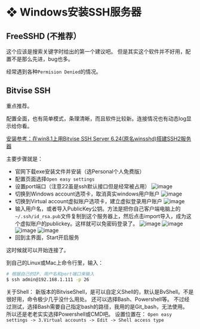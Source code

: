 # ❖ Windows安装SSH服务器

## FreeSSHD (不推荐）
这个应该是搜索关键字时给出的第一个建议吧。
但是其实这个软件并不好用，配置不是那么先进，bug也多。

经常遇到各种`Permision Denied`的情况。


## Bitvise SSH
重点推荐。

配置全面，也有简单模式，条理清晰，而且软件比较新。连接情况也有动态log显示给你看。

[安装参考：在win8.1上用Bitvise SSH Server 6.24(原名winsshd)搭建SSH2服务器](https://blog.csdn.net/gsls200808/article/details/45127781)

主要步骤就是：
- 官网下载exe安装文件并安装（选Personal个人免费版）
- 配置页面选择`Open easy settings`
- 设置port端口（注意22虽是ssh默认接口但是经常被占用）
![image](https://user-images.githubusercontent.com/14041622/41194162-e48212e6-6c49-11e8-9d73-d7c70fb962f2.png)
- 切换到Windows account选项卡，取消真实windows用户账户
![image](https://user-images.githubusercontent.com/14041622/41194165-f2be5a4a-6c49-11e8-9ce1-3382ab3b390d.png)
- 切换到Virtual account虚拟账户选项卡，建立虚拟登录用户账户
![image](https://user-images.githubusercontent.com/14041622/41194173-08fd4e4c-6c4a-11e8-8b96-2db23397f62e.png)
- 输入用户名，或者导入PublicKey公钥。方法是把你自己客户端电脑上的`~/.ssh/id_rsa.pub`文件复制到这个服务器上，然后点击import导入，成为这个虚拟账户的publickey。这样就可以免密码登录了。
![image](https://user-images.githubusercontent.com/14041622/41194175-0bf2cf82-6c4a-11e8-9fa8-77389a819648.png)
![image](https://user-images.githubusercontent.com/14041622/41194176-0de2e3d6-6c4a-11e8-8533-45753d9c0f58.png)
![image](https://user-images.githubusercontent.com/14041622/41194177-0fe65438-6c4a-11e8-88dc-808f2f1fb371.png)
![image](https://user-images.githubusercontent.com/14041622/41194179-12b01e2e-6c4a-11e8-9f98-8bd16c889ce1.png)
- 回到主界面，Start开启服务

这时候就可以开始连接了。

到自己的Linux或Mac上命令行里，输入：
```sh
# 根据自己的IP、用户名和port端口来输入
$ ssh admin@192.168.1.111 -p 26
```

关于Shell：
新版本的BitviseShell，是可以自定义Shell的，默认是BvShell。不是很好用，命令极少几乎没什么用处。
还可以选择Bash、Powershell等。
不过经过测试，选择Bash需要自己指定bash的路径，我用的是Git_bash，无法使用。
所以还是老老实实选择Powershell或CMD吧。
设置位置在：
`Open easy settings -> 3.Virtual accounts -> Edit -> Shell access type`